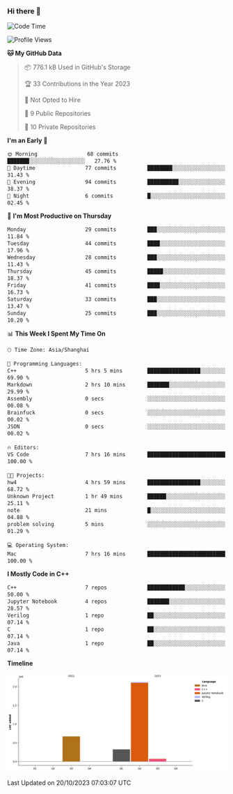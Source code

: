 ### Hi there 👋

<!--START_SECTION:waka-->
![Code Time](http://img.shields.io/badge/Code%20Time-49%20hrs%2030%20mins-blue)

![Profile Views](http://img.shields.io/badge/Profile%20Views-0-blue)

**🐱 My GitHub Data** 

> 📦 776.1 kB Used in GitHub's Storage 
 > 
> 🏆 33 Contributions in the Year 2023
 > 
> 🚫 Not Opted to Hire
 > 
> 📜 9 Public Repositories 
 > 
> 🔑 10 Private Repositories 
 > 
**I'm an Early 🐤** 

```text
🌞 Morning                68 commits          ███████░░░░░░░░░░░░░░░░░░   27.76 % 
🌆 Daytime                77 commits          ████████░░░░░░░░░░░░░░░░░   31.43 % 
🌃 Evening                94 commits          ██████████░░░░░░░░░░░░░░░   38.37 % 
🌙 Night                  6 commits           █░░░░░░░░░░░░░░░░░░░░░░░░   02.45 % 
```
📅 **I'm Most Productive on Thursday** 

```text
Monday                   29 commits          ███░░░░░░░░░░░░░░░░░░░░░░   11.84 % 
Tuesday                  44 commits          ████░░░░░░░░░░░░░░░░░░░░░   17.96 % 
Wednesday                28 commits          ███░░░░░░░░░░░░░░░░░░░░░░   11.43 % 
Thursday                 45 commits          █████░░░░░░░░░░░░░░░░░░░░   18.37 % 
Friday                   41 commits          ████░░░░░░░░░░░░░░░░░░░░░   16.73 % 
Saturday                 33 commits          ███░░░░░░░░░░░░░░░░░░░░░░   13.47 % 
Sunday                   25 commits          ███░░░░░░░░░░░░░░░░░░░░░░   10.20 % 
```


📊 **This Week I Spent My Time On** 

```text
🕑︎ Time Zone: Asia/Shanghai

💬 Programming Languages: 
C++                      5 hrs 5 mins        █████████████████░░░░░░░░   69.90 % 
Markdown                 2 hrs 10 mins       ███████░░░░░░░░░░░░░░░░░░   29.99 % 
Assembly                 0 secs              ░░░░░░░░░░░░░░░░░░░░░░░░░   00.08 % 
Brainfuck                0 secs              ░░░░░░░░░░░░░░░░░░░░░░░░░   00.02 % 
JSON                     0 secs              ░░░░░░░░░░░░░░░░░░░░░░░░░   00.02 % 

🔥 Editors: 
VS Code                  7 hrs 16 mins       █████████████████████████   100.00 % 

🐱‍💻 Projects: 
hw4                      4 hrs 59 mins       █████████████████░░░░░░░░   68.72 % 
Unknown Project          1 hr 49 mins        ██████░░░░░░░░░░░░░░░░░░░   25.11 % 
note                     21 mins             █░░░░░░░░░░░░░░░░░░░░░░░░   04.88 % 
problem solving          5 mins              ░░░░░░░░░░░░░░░░░░░░░░░░░   01.29 % 

💻 Operating System: 
Mac                      7 hrs 16 mins       █████████████████████████   100.00 % 
```

**I Mostly Code in C++** 

```text
C++                      7 repos             ████████████░░░░░░░░░░░░░   50.00 % 
Jupyter Notebook         4 repos             ███████░░░░░░░░░░░░░░░░░░   28.57 % 
Verilog                  1 repo              ██░░░░░░░░░░░░░░░░░░░░░░░   07.14 % 
C                        1 repo              ██░░░░░░░░░░░░░░░░░░░░░░░   07.14 % 
Java                     1 repo              ██░░░░░░░░░░░░░░░░░░░░░░░   07.14 % 
```



**Timeline**

![Lines of Code chart](https://raw.githubusercontent.com/JackeyHua-SJTU/JackeyHua-SJTU/main/assets/bar_graph.png)


 Last Updated on 20/10/2023 07:03:07 UTC
<!--END_SECTION:waka-->

<!--
**JackeyHua-SJTU/JackeyHua-SJTU** is a ✨ _special_ ✨ repository because its `README.md` (this file) appears on your GitHub profile.

Here are some ideas to get you started:

- 🔭 I’m currently working on ...
- 🌱 I’m currently learning ...
- 👯 I’m looking to collaborate on ...
- 🤔 I’m looking for help with ...
- 💬 Ask me about ...
- 📫 How to reach me: ...
- 😄 Pronouns: ...
- ⚡ Fun fact: ...
-->
